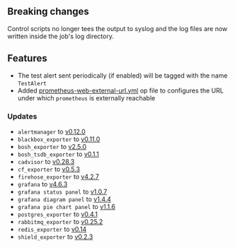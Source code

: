 ## Breaking changes

Control scripts no longer tees the output to syslog and the log files are now written inside the job's log directory.

## Features

* The test alert sent periodically (if enabled) will be tagged with the name `TestAlert`
* Added [prometheus-web-external-url.yml](https://github.com/bosh-prometheus/prometheus-boshrelease/blob/master/manifests/operators/prometheus-web-external-url.yml) op file to configures the URL under which `prometheus` is externally reachable

### Updates

* `alertmanager` to [v0.12.0](https://github.com/prometheus/alertmanager/releases/tag/v0.12.0)
* `blackbox_exporter` to [v0.11.0](https://github.com/prometheus/blackbox_exporter/releases/tag/v0.11.0)
* `bosh_exporter` to [v2.5.0](https://github.com/bosh-prometheus/bosh_exporter/releases/tag/v2.5.0)
* `bosh_tsdb_exporter` to [v0.1.1](https://github.com/bosh-prometheus/bosh_tsdb_exporter/releases/tag/v0.1.1)
* `cadvisor` to [v0.28.3](https://github.com/google/cadvisor/releases/tag/v0.28.3)
* `cf_exporter` to [v0.5.3](https://github.com/bosh-prometheus/cf_exporter/releases/tag/v0.5.3)
* `firehose_exporter` to [v4.2.7](https://github.com/bosh-prometheus/firehose_exporter/releases/tag/v4.2.7)
* `grafana` to [v4.6.3](https://github.com/grafana/grafana/releases/tag/v4.6.3)
* `grafana status panel` to [v1.0.7](https://github.com/Vonage/Grafana_Status_panel/releases/tag/1.0.7)
* `grafana diagram panel` to [v1.4.4](https://grafana.com/plugins/jdbranham-diagram-panel?version=1.4.4)
* `grafana pie chart panel` to [v1.1.6](https://grafana.com/plugins/grafana-piechart-panel/installation?version=1.1.6)
* `postgres_exporter` to [v0.4.1](https://github.com/wrouesnel/postgres_exporter/releases/tag/v0.4.1)
* `rabbitmq_exporter` to [v0.25.2](https://github.com/kbudde/rabbitmq_exporter/releases/tag/v0.25.2)
* `redis_exporter` to [v0.14](https://github.com/oliver006/redis_exporter/releases/tag/v0.14)
* `shield_exporter` to [v0.2.3](https://github.com/bosh-prometheus/shield_exporter/releases/tag/v0.2.3)
